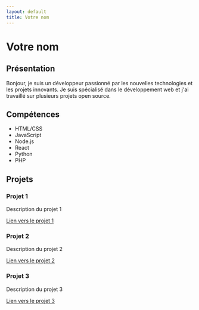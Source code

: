 ```yaml
---
layout: default
title: Votre nom
---
```


# Votre nom

## Présentation

Bonjour, je suis un développeur passionné par les nouvelles technologies et les projets innovants. Je suis spécialisé dans le développement web et j'ai travaillé sur plusieurs projets open source.

## Compétences

- HTML/CSS
- JavaScript
- Node.js
- React
- Python
- PHP

## Projets

### Projet 1

Description du projet 1

[Lien vers le projet 1](https://github.com/username/projet1)

### Projet 2

Description du projet 2

[Lien vers le projet 2](https://github.com/username/projet2)

### Projet 3

Description du projet 3

[Lien vers le projet 3](https://github.com/username/projet3)
